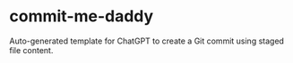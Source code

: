 # commit-me-daddy
Auto-generated template for ChatGPT to create a Git commit using staged file content.
